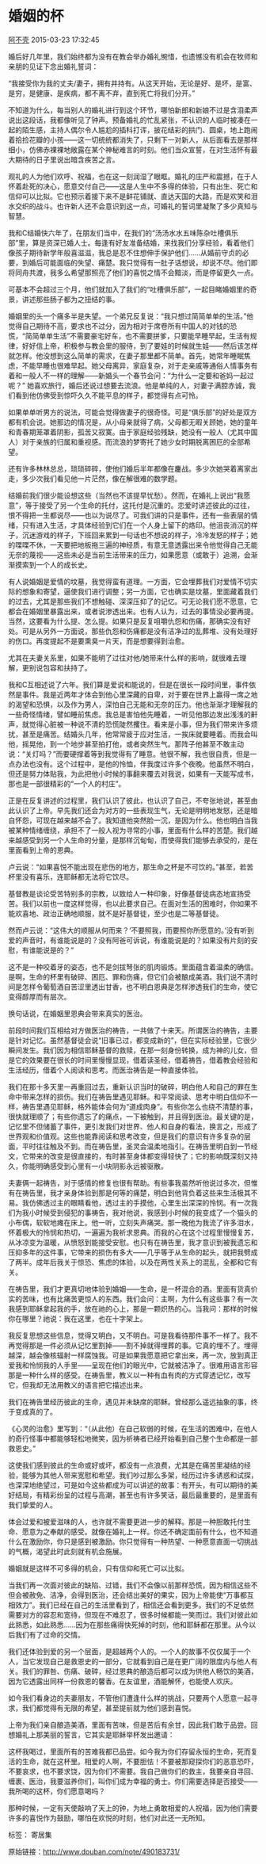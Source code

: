 # 婚姻的杯

[阿不壳](http://www.douban.com/people/nelavan/) 2015-03-23 17:32:45

婚后好几年里，我们始终都为没有在教会举办婚礼惋惜，也遗憾没有机会在牧师和亲朋的见证下念出婚礼誓词：

“我接受你为我的丈夫/妻子，拥有并持有。从这天开始，无论是好、是坏，是富、是穷，是健康、是疾病，都不离不弃，直到死亡将我们分开。”

不知道为什么，每当别人的婚礼进行到这个环节，哪怕新郎和新娘不过是含泪柔声说出这段话，我都像听见了钟声。预备婚礼的忙乱紧张，不认识的人临时被凑在一起的陌生感，主持人偶尔令人尴尬的插科打诨，披花结彩的拱门、圆桌，地上跑闹着拾捡花瓣的小孩——这一切统统都消失了，只剩下一对新人，从后面看去是那样细小，仿佛赤裸裸地敞露在某个神秘难言的时刻。他们当众宣誓，在对生活怀有最大期待的日子里说出暗含疾苦之言。

观礼的人为他们欢呼、祝福，也在这一刻润湿了眼眶。婚礼的庄严和震撼，在于人怀着赴死的决心，愿意交付自己——这是人生中不多得的体验，只有出生、死亡和信仰可以比拟。它也预示着接下来不是鲜花铺就、直达天国的大路，而是欢笑和泪水交织的战斗。也许新人还不会意识到这一点，可婚礼的誓词里凝聚了多少真知与智慧。

我和C结婚快六年了，在朋友们当中，在我们的“汤汤水水五味陈杂吐槽俱乐部”里，算是资深已婚人士。每逢有好友准备结婚，来找我们分享经验，看着他们像孩子期待新学年般喜滋滋，我总是忍不住想伸手保护他们……从婚前守贞的必要，到婚后可能面临的失望、痛楚。我只觉得有一肚子话想说，却说不尽。他们即将同舟共渡，我多么希望那照亮了他们的喜悦之情不会黯淡，而是停留更久一点。

可基本不会超过三个月，他们就加入了我们的“吐槽俱乐部”，一起目睹婚姻里的奇景，讲述那些肠子都为之扭结的事。

婚姻里的头一个痛多半是失望。一个弟兄反复说：“我只想过简简单单的生活。”他觉得自己期待不高，要求也不过分，因为相对于席卷所有中国人的对钱的恐慌，“简简单单生活”不需要豪宅好车，也不需要拼爹，只要能早睡早起，生活有规律，好好信上帝，积极参与教会里的服侍，到了要娃的时候就生娃——然后该怎样就怎样。他没想到这么简单的需求，在妻子那里都不简单。首先，她常年睡眠焦虑，不能早睡也很难早起。她父母离异，家庭复杂，对于走亲戚等通俗人情事务有着和一般人不一样的理解——新婚头一个春节会问：“为什么一定要和爸妈一起过呢？” 她喜欢旅行，婚后还说过想要去流浪。他是单纯的人，对妻子满腔赤诚，我们看到他仿佛受到惊吓久久不能平息的样子，都觉得有点可怜。

如果单单听男方的说法，可能会觉得做妻子的很奇怪。可是“俱乐部”的好处是双方都有机会说。她那边的情况是，从小母亲就得了病，父母都无暇关顾她，她的童年和青春期笼罩着阴影，孤苦又寂寞。由于家庭经验残缺，她没有一般人（尤其中国人）对于亲族的归属和重视感。而流浪的梦寄托了她少女时期脱离困厄的全部希望。

还有许多林林总总，琐琐碎碎，使他们婚后半年都像在鏖战。多少次她哭着离家出走，多少次我们看见他一片茫然，像在解很难的数学题。

结婚前我们很少能设想这些（当然也不该提早忧愁）。然而，在婚礼上说出“我愿意”，等于接受了另一个生命的托付，这托付是沉重的。恋爱时讲述彼此的过往，恨不得把一生都说尽——也以为说尽了。可我们讲的只是事件，还有一些表层的情绪，只有进入生活，才具体经验到它们在一个人身上留下的烙印。他沮丧消沉的样子，沉迷游戏的样子，下班回来累到一句话也不想说的样子，冷冷发怒的样子；她的喋喋不休，一天要把地板拖三遍的神经质，有意无意透露出来令他觉得自己无能无奈的蔑视——这些未必是当前生活带来的压力，如果愿意（或敢于）追溯，会渐渐摸索到一个人的成长史。

有人说婚姻是爱情的坟墓，我觉得蛮有道理。一方面，它会埋葬我们对爱情不切实际的想象和寄望，逼使我们进行调整；另一方面，它也确实是坟墓，里面藏着我们的过去，尤其是那些我们不想触碰、深深压抑了的记忆。可无论我们愿不愿意，它都会在婚姻里暴露出来，或者说渗透出来。也有人认为，过去的事情没必要再提。当然，这要看为什么提、怎么提。如果只是反复咀嚼仇怨和伤痛，那确实没有好处。可是从另外一方面说，那些仇怨和伤痛都是没有洁净过的乱葬堆、没有处理好的伤口。再度提起不是要熏臭一片天，而是想要得到治愈。

尤其在夫妻关系里，如果不能明了过往对他/她带来什么样的影响，就很难去理解，更别说包容和扶持了。

我和C互相述说了六年。我们算是爱说和能说的，但是在很长一段时间里，事件依然是事件。我是近两年才体会到他心里深藏的自卑，对于要在世界上赢得一席之地的渴望和恐惧，以及作为男人，深怕自己无能和无奈的压力。他也渐渐才理解我的一些奇怪情绪，譬如睡前焦虑。我总是害怕他先睡着，一听见他那边发出浅浅的鼾声，就觉得心脏被一种说不清的恐慌陡然攫住。看来是小事，但为我们带来许多烦扰，甚至是痛苦。结婚头几年，他常常疲于应对生活，一挨床就要睡着。而我会叫他，摇晃他，到一个地步甚至拍打他，或者突然生气。那阵子他甚至不敢主动说：“关灯吗？”而要硬撑着等到我觉得有了睡意。他很不解，我也很自责，但是一点办法也没有。这个过程中，是他的怜恤，伴我度过许多个夜晚。他虽然不明白，但还是努力体贴我，为此把他小时候的事翻来覆去对我说，如果有一天能写成书，那也是一部很精彩的“一个人的村庄”。

正是在反复讲述的过程里，我们认识了彼此，也认识了自己，不夸张地说，甚至由此认识了上帝。早先我们还会为对方的一些表现生气，无论是明明地发怒，还是暗自怀怨，可现在越来越不会了。我知道他突然脸一沉，是因为什么。他也明白当我被某种情绪缠绕，承担不了一般人视为寻常的小事，里面有什么样的苦楚。我们越来越感受到另一个人生命的分量，是那样沉甸甸，而使得我们能够去承受的，是在里面看到上帝的恩典。

卢云说：“如果喜悦不能出现在悲伤的地方，那生命之杯是不可饮的。”甚至，若苦杯里没有喜乐，连耶稣都无法将它饮尽。

基督教是谈论受苦特别多的宗教，以致给人一种印象，好像基督徒病态地宣扬受苦。我们以前也一度这样觉得，也以此要求自己。在面对生活的困难时，你如果不能欢喜地、政治正确地顺服，就不是好基督徒，至少也是二等基督徒。

然而卢云说：“这伟大的顺服从何而来？‘不要照我，而要照你所愿意的。’没有听到爱的声音时，有谁能说是的？没有阿爸可诉说，有谁能说是的？如果没有片刻的安慰，有谁能说是的？”

这不是一种咬着牙的姿态，也不是剑拔弩张的肌肉锻炼。里面蕴含着温柔的确信。是啊，生命的杯里有破碎、困厄、罪和伤痛，但它们会被酿成美酒。我们说不清时间是怎样令葡萄酒自苦涩里透出甘香，也不明白恩典是怎样渗透我们的生命，使它变得醇厚而有层次。

换句话说，在婚姻里恩典会带来真实的医治。

前段时间我们互相给对方做医治的祷告，一共做了十来天。所谓医治的祷告，主要是针对记忆。虽然基督徒会说“旧事已过，都变成新的”，但在实际经验里，它很少瞬间发生。我们因为相信耶稣基督的救赎，在那一刻身份转换，成为神的儿女，但是它的效果要在很长的时间里慢慢显现，借着读圣经，借着祷告，借着教会经验和生活经历，借着个人阅读和思考。而医治祷告是一种直接体验。

我们在那十多天里一再重回过去，重新认识当时的破碎，明白他人和自己的罪在生命中带来怎样的损伤。我们在祷告里遇见耶稣。和平常阅读、思考中明白信仰不一样，祷告里遇见耶稣，格外能体会何为“道成肉身”。有些你怎么也绕不清楚的事，很快就理顺了；有些你遗忘了的痛点，一下被触到，并且得到医治。最关键的是，记忆里不但储蓄了事件，更引发我们对世界、他人和自身的看法，换言之，形成了世界观和价值观。这些也能靠阅读和思考改变，但是我们的意识有许多复杂的层面，平时往往触及不到。而在祷告里，圣灵会温柔地指引。在祷告里明白到一节经文，它带来的改变是很直接的，有时甚至身体都变得轻快了；它的影响既深刻又持久，你能明确感受到心里有一小块阴影永远被驱散。

夫妻俩一起祷告，对于感情的修复也很有帮助。有些事我虽然听他说过多次，但惟有在祷告里，我才亲身体验到那是何等的痛楚，明白到他背负着这些来生活极其不易。我仿佛透过主的眼睛看他，透过主的手摸他，心里生出深深的怜悯。有一次我们为我小时候受到侵犯的事祷告，我对他说，我感到小时候的我变成了一个猫头的小布偶，软软地瘫在床上。他一听，立刻失声痛哭。那一晚他为我流了许多泪水，怀着极大的怜悯和热切，一遍遍为我祈求恩典。而我的心在这个过程里慢慢复苏，从冰凉变为温暖，从愤怒到能接受安慰。也只有在祷告里，我才意识到被我遗忘和压抑多年的这件事，它带来的损伤有多大——几乎等于从生命的起头，就把我劈成了两半。成年后我关于惊恐、焦虑的体验，以及在两性关系上的混乱，全都和它有关。

在祷告里，我们才更真切地体验到婚姻——生命，是一杯混合的酒。里面有货真价实的苦味，也有比痛苦更惊人的东西。我们会问：主啊，为什么有这些事？有一次我感到耶稣拿起我的手，放在祂的心上，那是一颗炽热的心。当我问：那样的时候你在哪里？祂说：我在这里，也在十字架上。

我反复思想这些信息，觉得又明白，又不明白。可是我看待那件事不一样了。我不再觉得那是一件必须从记忆里割掉——割不掉就得埋葬的事。它真的埋不了。埋得越深，越会像核辐射一样腐蚀我。可是如果我愿意把它拿出来，再一次，放到真正爱我和怜悯我的人手里——呈现在他们的眼光中，它就被洁净了。很难用语言形容那是一种什么样的感受。在祷告里，教义以一种有血有肉的方式穿透记忆，改写它，但我却无法用教义的语言把它描述出来。

我们在祷告里经历彼此的生命，遇见并未缺席的耶稣。曾经那么遥远抽象的事，终于变成真的了。

《心灵的治愈》里写到：“（从此他）在自己软弱的时候，在生活的困难中，在他人的奇行怪事中都能够轻松地微笑，因为祈祷者已经开始看到自己整个生命都是一部救恩史。”

这使我们感到彼此的生命或好或坏，都没有一点浪费，尤其是在痛苦里凝结的经验，能够为其他人带来宽慰和希望。我们吵过那么多架，经历过许多诱惑和试探，也深深地绝望过，可是如今这些都成为可以讲述的故事：有开头，有可以期待的美好结局，有精彩纷呈的过程与高潮，甚至也有许多笑话，最后最重要的，是里面有我们挚爱的人。

体会过爱和被爱滋味的人，也许就不需要更进一步的解释。那是一种胆敢托付生命、愿意为之奉献的感受。就像在婚礼上一样。你还不确定面前有什么，也不知道什么在激励你，你只是感到被激励。你只觉得有一种热望、一种愿意直面一切挑战的气概，渴望此时此刻就有机会施展。

婚姻就是这样不可多得的机会，只有信仰和死亡可以比拟。

当我们再一次面对彼此的缺陷、过错，我们不会像以前那样恐慌，因为相信这些不但会被赦免、洁净，会得到医治，还会结出美好的果实，因为上帝能使“万事都互相效力”。我们已经在自己的生活里看到了，相信还会看到更多。我们的不足依然需要对方的容忍和宽待，但现在不难忍了，很多时候都能一笑而过。我们对彼此如此熟悉，如此熟悉……因为在那些痛得快死掉的时刻，他和耶稣都在那里。从今以后我们有了过命的交情。

我们还体验到爱的另一个层面，是超越两个人的。一个人的故事不仅仅属于一个人，当它发现自己是救恩史的一部分，它就看到自己是在更广阔的限度内与他人有关。我们的罪咎、伤痛、破碎，经过恩典的酿造后都可以成为供他人畅饮的美酒，因为它透露出同样一份救恩的馨香。在友谊里，酒能解怀，也能使人欢庆。

如今我们看身边的夫妻朋友，不管他们遭逢什么样的挑战，只要两个人愿意一起寻求，我们都觉得有无限的希望，甚至提前就为他们感到喜悦。

上帝为我们亲自酿造美酒，里面有苦味，但是苦后有余甘，因此我们敢于品尝。回想婚礼上那美丽的誓言，它其实是耶稣举杯发出邀请：

这杯我喝过，里面所有的苦难我都已品尝。如今我为你们存留永恒的生命，死而复活的生命，就在这杯里。相爱的人啊，不要胆怯！不要被那窥探你们的恶意恐吓，不要哀求，也不要求饶，因为你们不需要。我自己做你们的救主，我要亲自寻回、缠裹、医治，我要滋养你们，叫你们成为幸福的勇士。你们需要选择是否接受——我所喝的这杯，你们愿意喝吗？

那种时候，一定有天使敲响了天上的钟，为地上勇敢相爱的人祝福，因为他们需要许多的喜悦作为鼓励，哪怕在欢悦的时刻，他们对此还一无所知。 



标签： 寄居集



原始链接：http://www.douban.com/note/490183731/